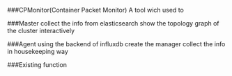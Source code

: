 ###CPMonitor(Container Packet Monitor)
A tool wich used to 

###Master
collect the info from elasticsearch
show the topology graph of the cluster interactively

###Agent
using  the backend of influxdb
create the manager
collect the info in housekeeping way




###Existing function

